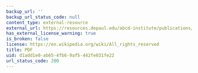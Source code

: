 ```yaml
---
backup_url: ''
backup_url_status_code: null
content_type: external-resource
external_url: https://resources.depaul.edu/abcd-institute/publications/Documents/1992_MappingCommunityCapacity.pdf
has_external_license_warning: true
is_broken: false
license: https://en.wikipedia.org/wiki/All_rights_reserved
title: PDF
uid: d1add1e0-ab65-4fb6-9af5-442fe031fe22
url_status_code: 200
---
```

